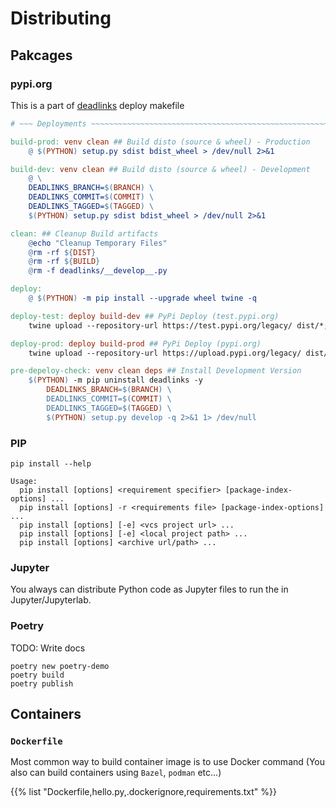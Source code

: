 <!-- menu: Distributing  -->

# Distributing

## Pakcages

### pypi.org

This is a part of [deadlinks](http://github.com/butuzov/deadlinks/) deploy makefile

```Makefile
# ~~~ Deployments ~~~~~~~~~~~~~~~~~~~~~~~~~~~~~~~~~~~~~~~~~~~~~~~~~~~~~~~~~~~~~~

build-prod: venv clean ## Build disto (source & wheel) - Production
	@ $(PYTHON) setup.py sdist bdist_wheel > /dev/null 2>&1

build-dev: venv clean ## Build disto (source & wheel) - Development
	@ \
	DEADLINKS_BRANCH=$(BRANCH) \
	DEADLINKS_COMMIT=$(COMMIT) \
	DEADLINKS_TAGGED=$(TAGGED) \
	$(PYTHON) setup.py sdist bdist_wheel > /dev/null 2>&1

clean: ## Cleanup Build artifacts
	@echo "Cleanup Temporary Files"
	@rm -rf ${DIST}
	@rm -rf ${BUILD}
	@rm -f deadlinks/__develop__.py

deploy:
	@ $(PYTHON) -m pip install --upgrade wheel twine -q

deploy-test: deploy build-dev ## PyPi Deploy (test.pypi.org)
	twine upload --repository-url https://test.pypi.org/legacy/ dist/*;\

deploy-prod: deploy build-prod ## PyPi Deploy (pypi.org)
	twine upload --repository-url https://upload.pypi.org/legacy/ dist/*;\

pre-depeloy-check: venv clean deps ## Install Development Version
	$(PYTHON) -m pip uninstall deadlinks -y
		DEADLINKS_BRANCH=$(BRANCH) \
		DEADLINKS_COMMIT=$(COMMIT) \
		DEADLINKS_TAGGED=$(TAGGED) \
		$(PYTHON) setup.py develop -q 2>&1 1> /dev/null
```

### PIP

```
pip install --help

Usage:
  pip install [options] <requirement specifier> [package-index-options] ...
  pip install [options] -r <requirements file> [package-index-options] ...
  pip install [options] [-e] <vcs project url> ...
  pip install [options] [-e] <local project path> ...
  pip install [options] <archive url/path> ...
```

### Jupyter

You always can distribute Python code as Jupyter files to run the in Jupyter/Jupyterlab.

### Poetry

TODO: Write docs

```shell
poetry new poetry-demo
poetry build
poetry publish
```


## Containers

### `Dockerfile`

Most common way to build container image is to use Docker command (You also can build containers using `Bazel`, `podman` etc...)

{{% list "Dockerfile,hello.py,.dockerignore,requirements.txt" %}}
